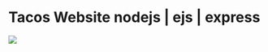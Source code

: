 <h1>Tacos Website nodejs | ejs | express</h1>
<img src="https://github.com/user-attachments/assets/7eda5651-b97b-4b58-8ff2-b23bc0dc448d" />
